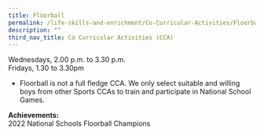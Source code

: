 ```yaml
---
title: Floorball
permalink: /life-skills-and-enrichment/Co-Curricular-Activities/Floorball/
description: ""
third_nav_title: Co Curricular Activities (CCA)
---
```

Wednesdays, 2.00 p.m. to 3.30 p.m.<br>Fridays, 1.30 to 3.30pm

* Floorball is not a full fledge CCA. We only select suitable and willing boys from other Sports CCAs to train and participate in National School Games.


**Achievements:**<br>
2022 National Schools Floorball Champions